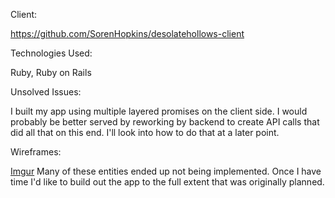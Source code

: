 Client:

https://github.com/SorenHopkins/desolatehollows-client

Technologies Used:

Ruby, Ruby on Rails

Unsolved Issues:

I built my app using multiple layered promises on the client side. I would probably
be better served by reworking by backend to create API calls that did all that on this
end. I'll look into how to do that at a later point.

Wireframes:

[Imgur](https://i.imgur.com/PrVBIuZ.png)
Many of these entities ended up not being implemented. Once I have time I'd like
to build out the app to the full extent that was originally planned.
